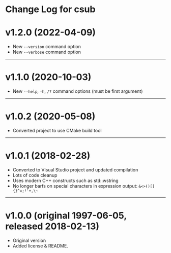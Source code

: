 Change Log for csub
================================================================================

# v1.2.0  (2022-04-09)

  - New `--version` command option
  - New `--verbose` command option


----------------------------------------------------------------------------------------------------
# v1.1.0  (2020-10-03)

  - New `--help`, `-h`, `/?` command options (must be first argument)


----------------------------------------------------------------------------------------------------
# v1.0.2  (2020-05-08)

  - Converted project to use CMake build tool


----------------------------------------------------------------------------------------------------
# v1.0.1  (2018-02-28)

  - Converted to Visual Studio project and updated compilation
  - Lots of code cleanup
  - Uses modern C++ constructs such as std::wstring
  - No longer barfs on special characters in expression output: `&<>()[]{}^=;!'+,\~`


----------------------------------------------------------------------------------------------------
# v1.0.0  (original 1997-06-05, released 2018-02-13)

  - Original version
  - Added license & README.


